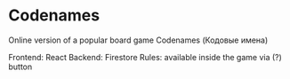 # Codenames

Online version of a popular board game Codenames (Кодовые имена)

Frontend: React
Backend: Firestore
Rules: available inside the game via (?) button
